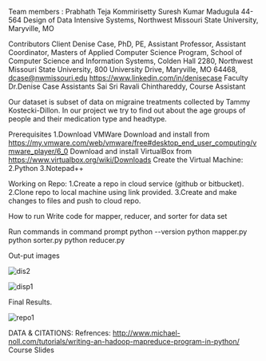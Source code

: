 Team members :
 Prabhath Teja Kommirisetty
 Suresh Kumar Madugula
44-564 Design of Data Intensive Systems, Northwest Missouri State University, Maryville, MO
 
 Contributors
Client
Denise Case, PhD, PE, Assistant Professor, Assistant Coordinator, Masters of Applied Computer Science Program, School of Computer Science and Information Systems, Colden Hall 2280, Northwest Missouri State University, 800 University Drive, Maryville, MO 64468, dcase@nwmissouri.edu 
https://www.linkedin.com/in/denisecase
Faculty
Dr.Denise Case
Assistants
Sai Sri Ravali Chinthareddy, Course Assistant

Our dataset is subset of data on migraine treatments collected by Tammy Kostecki-Dillon. In our project we try to find out about the age groups of people and their medication type and headtype.

Prerequisites
1.Download VMWare
    Download and install from       https://my.vmware.com/web/vmware/free#desktop_end_user_computing/vmware_player/6_0
   Download and install VirtualBox from https://www.virtualbox.org/wiki/Downloads 
   Create the Virtual Machine:
2.Python 
3.Notepad++
	
Working on Repo:
1.Create a repo in cloud service (github or bitbucket).
2.Clone repo to local machine using link provided.
3.Create and make changes to files and push to cloud repo.

How to run 
Write code for mapper, reducer, and sorter for data set

Run commands in command prompt
python --version
python mapper.py
python sorter.py
python reducer.py


 Out-put images
 
![dis2](https://cloud.githubusercontent.com/assets/23439048/25058809/2277c2ba-2143-11e7-803e-f74108cd91dc.PNG)

![disp1](https://cloud.githubusercontent.com/assets/23439048/25058807/227587c0-2143-11e7-972b-b12bf1bfe953.PNG) 

Final Results.

![repo1](https://cloud.githubusercontent.com/assets/23439048/25058808/2276ca2c-2143-11e7-8c9a-7edbc38b226a.PNG)

 
 
DATA & CITATIONS:
Refrences: http://www.michael-noll.com/tutorials/writing-an-hadoop-mapreduce-program-in-python/
Course Slides

